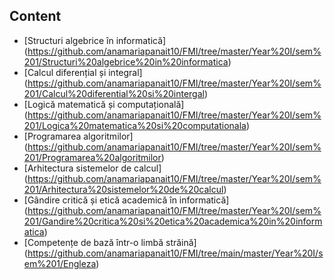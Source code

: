 ## Content

- [Structuri algebrice în informatică] (https://github.com/anamariapanait10/FMI/tree/master/Year%20I/sem%201/Structuri%20algebrice%20in%20informatica)
- [Calcul diferențial și integral] (https://github.com/anamariapanait10/FMI/tree/master/Year%20I/sem%201/Calcul%20diferential%20si%20intergal)                  
- [Logică matematică și computațională] (https://github.com/anamariapanait10/FMI/tree/master/Year%20I/sem%201/Logica%20matematica%20si%20computationala)            
- [Programarea algoritmilor]  (https://github.com/anamariapanait10/FMI/tree/master/Year%20I/sem%201/Programarea%20algoritmilor)                       
- [Arhitectura sistemelor de calcul] (https://github.com/anamariapanait10/FMI/tree/master/Year%20I/sem%201/Arhitectura%20sistemelor%20de%20calcul)             
- [Gândire critică și etică academică în informatică] (https://github.com/anamariapanait10/FMI/tree/master/Year%20I/sem%201/Gandire%20critica%20si%20etica%20academica%20in%20informatica)
- [Competențe de bază într-o limbă străină] (https://github.com/anamariapanait10/FMI/tree/main/master/Year%20I/sem%201/Engleza)       
